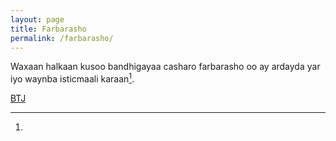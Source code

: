```yaml
---
layout: page
title: Farbarasho
permalink: /farbarasho/
---
```


Waxaan halkaan kusoo bandhigayaa casharo farbarasho oo ay ardayda yar iyo waynba isticmaali karaan[^1].

[BTJ](/documents/btj.pdf)
[^1]:
